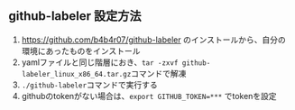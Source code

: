 ## github-labeler 設定方法

1. https://github.com/b4b4r07/github-labeler のインストールから、自分の環境にあったものをインストール
2. yamlファイルと同じ階層におき、`tar -zxvf github-labeler_linux_x86_64.tar.gz`コマンドで解凍
3. `./github-labeler`コマンドで実行する
4. githubのtokenがない場合は、`export GITHUB_TOKEN=***` でtokenを設定
